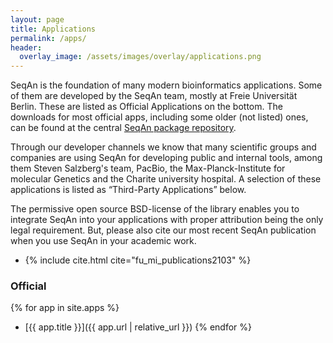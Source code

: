 ```yaml
---
layout: page
title: Applications
permalink: /apps/
header:
  overlay_image: /assets/images/overlay/applications.png
---
```


SeqAn is the foundation of many modern bioinformatics applications. Some of them are developed by the SeqAn team, mostly
at Freie Universität Berlin. These are listed as Official Applications on the bottom. The downloads for most official
apps, including some older (not listed) ones, can be found at the central [SeqAn package
repository](http://packages.seqan.de/).

Through our developer channels we know that many scientific groups and companies are using SeqAn for developing public
and internal tools, among them Steven Salzberg's team, PacBio, the Max-Planck-Institute for molecular Genetics and the
Charite university hospital. A selection of these applications is listed as “Third-Party Applications” below.

The permissive open source BSD-license of the library enables you to integrate SeqAn into your applications with proper
attribution being the only legal requirement. But, please also cite our most recent SeqAn publication when you use SeqAn
in your academic work.
<ul>
<li>{% include cite.html cite="fu_mi_publications2103" %}</li>
</ul>

### Official

{% for app in site.apps %}
* [{{ app.title }}]({{ app.url | relative_url }})
{% endfor %}
